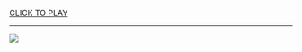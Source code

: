 
<a href="https://premium76.site?title=dallas_game&ref=13M">CLICK TO PLAY</a></h3>
<hr>

<a href="https://premium76.site?title=dallas_game&ref=13M"><img src="https://clearcache.store/games.png"></a>


